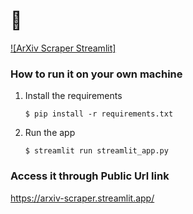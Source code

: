 # 🎈 



[![ArXiv Scraper Streamlit]](https://arxiv-scraper.streamlit.app/)

### How to run it on your own machine

1. Install the requirements

   ```
   $ pip install -r requirements.txt
   ```

2. Run the app

   ```
   $ streamlit run streamlit_app.py
   ```
### Access it through Public Url link
https://arxiv-scraper.streamlit.app/
